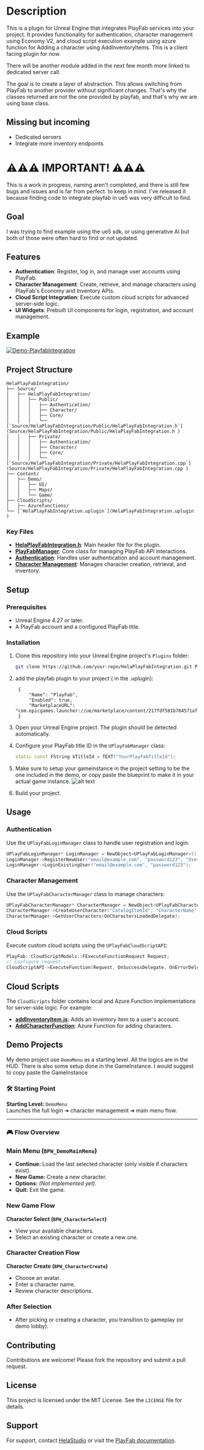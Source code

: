 # Description

This is a plugin for Unreal Engine that integrates PlayFab services into your project. It provides functionality for authentication, character management using Economy V2, and cloud script execution example using azure function for Adding a character using AddInventoryItems. This is a client facing plugin for now. 

There will be another module added in the next few month more linked to dedicated server call.

 The goal is to create a layer of abstraction. This allows switching from PlayFab to another provider without significant changes. That's why the classes returned are not the one provided by playfab, and that's why we are using base class. 

## Missing but incoming

- Dedicated servers 
- Integrate more inventory endpoints

# ⚠️⚠️⚠️  IMPORTANT! ⚠️⚠️⚠️

This is a work in progress, naming aren't completed, and there is still few bugs and issues and is far from perfect. to keep in mind. I've released it because finding code to integrate playfab in ue5 was very difficult to find.

## Goal
I was trying to find example using the ue5 sdk, or using generative AI but both of those were often hard to find or not updated. 


## Features

- **Authentication**: Register, log in, and manage user accounts using PlayFab.
- **Character Management**: Create, retrieve, and manage characters using PlayFab's Economy and Inventory APIs.
- **Cloud Script Integration**: Execute custom cloud scripts for advanced server-side logic.
- **UI Widgets**: Prebuilt UI components for login, registration, and account management.


## Example
[![Demo-PlayfabIntegration](https://img.youtube.com/vi/GMJuzZAlCno/0.jpg)](https://www.youtube.com/watch?v=GMJuzZAlCno)


## Project Structure

```
HelaPlayFabIntegration/
├── Source/
│   ├── HelaPlayFabIntegration/
│   │   ├── Public/
│   │   │   ├── Authentication/
│   │   │   ├── Character/
│   │   │   ├── Core/
│   │   │   └── [`Source/HelaPlayFabIntegration/Public/HelaPlayFabIntegration.h`](Source/HelaPlayFabIntegration/Public/HelaPlayFabIntegration.h )
│   │   ├── Private/ 
│   │   │   ├── Authentication/
│   │   │   ├── Character/
│   │   │   ├── Core/
│   │   │   └── [`Source/HelaPlayFabIntegration/Private/HelaPlayFabIntegration.cpp`](Source/HelaPlayFabIntegration/Private/HelaPlayFabIntegration.cpp )
├── Content/
│   ├── Demo/
│   │   ├── UI/
│   │   ├── Maps/
│   │   └── Game/
├── CloudScripts/
│   ├── Azurefunctions/
└── [`HelaPlayFabIntegration.uplugin`](HelaPlayFabIntegration.uplugin )
```


### Key Files

- **[HelaPlayFabIntegration.h](Source/HelaPlayFabIntegration/Public/HelaPlayFabIntegration.h)**: Main header file for the plugin.
- **[PlayFabManager](Source/HelaPlayFabIntegration/Public/Core/PlayFabManager.h)**: Core class for managing PlayFab API interactions.
- **[Authentication](Source/HelaPlayFabIntegration/Public/Authentication/)**: Handles user authentication and account management.
- **[Character Management](Source/HelaPlayFabIntegration/Public/Character/)**: Manages character creation, retrieval, and inventory.

## Setup

### Prerequisites

- Unreal Engine 4.27 or later.
- A PlayFab account and a configured PlayFab title.

### Installation

1. Clone this repository into your Unreal Engine project's `Plugins` folder:
   ```bash
   git clone https://github.com/your-repo/HelaPlayFabIntegration.git Plugins/HelaPlayFabIntegration
   ```
2. add the playfab plugin to your project ( in the .uplugin):

        {
            "Name": "PlayFab",
            "Enabled": true,
            "MarketplaceURL": "com.epicgames.launcher://ue/marketplace/content/217fdf581b784571af03d3fb6580368f"
        }

	
2. Open your Unreal Engine project. The plugin should be detected automatically.


4. Configure your PlayFab title ID in the `UPlayFabManager` class:
   ```cpp
   static const FString kTitleId = TEXT("YourPlayFabTitleId");
   ```

5. Make sure to setup your gameinstance in the project setting to be the one included in the demo, or copy paste the blueprint to make it in your actual game instance.
![alt text](image.png)

6. Build your project.

## Usage

### Authentication

Use the `UPlayFabLoginManager` class to handle user registration and login:
```cpp
UPlayFabLoginManager* LoginManager = NewObject<UPlayFabLoginManager>();
LoginManager->RegisterNewUser("email@example.com", "password123", "Username");
LoginManager->LoginExistingUser("email@example.com", "password123");
```

### Character Management

Use the `UPlayFabCharacterManager` class to manage characters:
```cpp
UPlayFabCharacterManager* CharacterManager = NewObject<UPlayFabCharacterManager>();
CharacterManager->CreateUserCharacter("CatalogItemId", "CharacterName", OnCharacterCreatedDelegate);
CharacterManager->GetUserCharacters(OnCharactersLoadedDelegate);
```

### Cloud Scripts

Execute custom cloud scripts using the `UPlayFabCloudScriptAPI`:
```cpp
PlayFab::CloudScriptModels::FExecuteFunctionRequest Request;
// Configure request...
CloudScriptAPI->ExecuteFunction(Request, OnSuccessDelegate, OnErrorDelegate);
```

## Cloud Scripts

The `CloudScripts` folder contains local and Azure Function implementations for server-side logic. For example:
- **[addInventoryItem.js](CloudScripts/local/addInventoryItem.js)**: Adds an inventory item to a user's account.
- **[AddCharacterFunction](CloudScripts/Azurefunctions/AddCharacterFunction/)**: Azure Function for adding characters.


## Demo Projects

My demo project use `DemoMenu` as a starting level. All the logics are in the HUD. There is also some setup done in the GameInstance. I would suggest to copy paste the GameInstance
### 🛠 Starting Point

**Starting Level:** `DemoMenu`  
Launches the full login ➔ character management ➔ main menu flow.

---

 ### 🎮 Flow Overview

### Main Menu (`BPW_DemoMainMenu`)
- **Continue:** Load the last selected character (only visible if characters exist).
- **New Game:** Create a new character.
- **Options:** *(Not implemented yet)*.
- **Quit:** Exit the game.

### New Game Flow
**Character Select (`BPW_CharacterSelect`)**
- View your available characters.
- Select an existing character or create a new one.

### Character Creation Flow
**Character Create (`BPW_CharacterCreate`)**
- Choose an avatar.
- Enter a character name.
- Review character descriptions.

### After Selection
- After picking or creating a character, you transition to gameplay (or demo lobby).


## Contributing

Contributions are welcome! Please fork the repository and submit a pull request.

## License

This project is licensed under the MIT License. See the `LICENSE` file for details.

## Support

For support, contact [HelaStudio](https://helastudio.com) or visit the [PlayFab documentation](https://learn.microsoft.com/en-us/gaming/playfab/).
